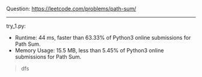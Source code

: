 Question: https://leetcode.com/problems/path-sum/

---

try_1.py:
* Runtime: 44 ms, faster than 63.33% of Python3 online submissions for Path Sum.
* Memory Usage: 15.5 MB, less than 5.45% of Python3 online submissions for Path Sum.

> dfs

